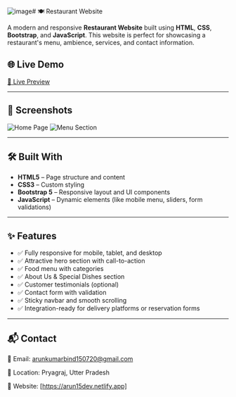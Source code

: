 ![image](https://github.com/user-attachments/assets/47f03cea-8e22-4d41-808c-6da9749bd474)# 🍽️ Restaurant Website

A modern and responsive **Restaurant Website** built using **HTML**, **CSS**, **Bootstrap**, and **JavaScript**. This website is perfect for showcasing a restaurant's menu, ambience, services, and contact information.

## 🌐 Live Demo

[🔗 Live Preview]([https://your-live-link.com](https://taupe-fox-7af636.netlify.app/project/resto/))

---

## 📸 Screenshots

![Home Page](![image](https://github.com/user-attachments/assets/4295a12f-6131-493c-99e4-e133e7cdce6a)
)
![Menu Section](![image](https://github.com/user-attachments/assets/f0e80dd9-9780-442f-a4cb-20e47c7fa7f5)
)
<!-- Replace with actual screenshots -->

---

## 🛠️ Built With

- **HTML5** – Page structure and content
- **CSS3** – Custom styling
- **Bootstrap 5** – Responsive layout and UI components
- **JavaScript** – Dynamic elements (like mobile menu, sliders, form validations)

---

## ✨ Features

- ✅ Fully responsive for mobile, tablet, and desktop
- ✅ Attractive hero section with call-to-action
- ✅ Food menu with categories
- ✅ About Us & Special Dishes section
- ✅ Customer testimonials (optional)
- ✅ Contact form with validation
- ✅ Sticky navbar and smooth scrolling
- ✅ Integration-ready for delivery platforms or reservation forms

---




## 📬 Contact

📧 Email: arunkumarbind150720@gmail.com

📍 Location: Pryagraj, Utter Pradesh

🔗 Website: [https://arun15dev.netlify.app]


